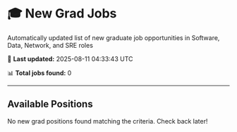 # 🎓 New Grad Jobs

Automatically updated list of new graduate job opportunities in Software, Data, Network, and SRE roles

🔄 **Last updated:** 2025-08-11 04:33:43 UTC

📊 **Total jobs found:** 0

---

## Available Positions

No new grad positions found matching the criteria. Check back later!
